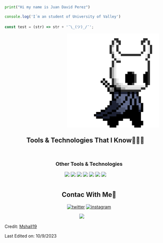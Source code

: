 ```python
print("Hi my name is Juan David Perez")
```
```javascript
console.log('I´m an student of University of Valley')

const test = (str) => str + '¯\_(ツ)_/¯';
```
<img align="right" width="300" alt="GIF" src="https://raw.githubusercontent.com/TanZng/TanZng/master/assets/hollor_knight3.gif" />

<!--Tecnologias-->
<div id="user-content-toc">
  <ul align="center">
    <summary><h2 style="display: inline-block">Tools & Technologies That I Know👨🏻‍💻</h2></summary>
    <div id="user-content-toc">
  <ul align="center">
    <summary><h3 style="display: inline-block">Other Tools & Technologies</h3></summary>
  </ul>
</div>

<div id="user-content-toc">
  <img src="https://img.shields.io/badge/github-181717.svg?&style=for-the-badge&logo=github&logoColor=white"/>
  <img src="https://img.shields.io/badge/blockbench-1E93D9.svg?&style=for-the-badge&logo=blockbench&logoColor=white"/>
  <img src="https://img.shields.io/badge/wondershare filmora-07273D.svg?&style=for-the-badge&logo=wondersharefilmora&logoColor=white"/>
  <img src="https://img.shields.io/badge/obsstudio-302E31.svg?&style=for-the-badge&logo=obsstudio&logoColor=white"/>
  <img src="https://img.shields.io/badge/jira-0052CC.svg?&style=for-the-badge&logo=jira&logoColor=white"/>
  <img src="https://img.shields.io/badge/adobe XD-FF61F6.svg?&style=for-the-badge&logo=adobexd&logoColor=white"/>
  <img src="https://img.shields.io/badge/adobe premier-9999FF.svg?&style=for-the-badge&logo=adobepremierepro&logoColor=white"/>
</div>

<!--Contacto-->
<div id="user-content-toc">
  <ul align="center">
    <summary><h2 style="display: inline-block">Contac With Me🤝</h2></summary>
    <a href="https://skillicons.dev">
      <a href="https://twitter.com/Marahall_" target="blank"><img align="center" src="https://skillicons.dev/icons?i=twitter" alt="twitter" height="50" width="50" /></a> 
      <a href="https://www.instagram.com/judape.z_11/" target="blank"><img align="center" src="https://skillicons.dev/icons?i=instagram" alt="instagram" height="50" width="50" /></a>
    </a>
  </ul>
</div>

  </ul>
</div>

<p align="center">
  <a href="https://skillicons.dev">
    <img src="https://skillicons.dev/icons?i=java,ps,py,js,git,vscode,postgres,wordpress,idea,figma&perline=14" />
  </a>
</p>



Credit: [Mshall19](https://github.com/Mshall19)

Last Edited on: 10/9/2023
